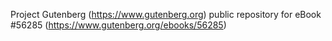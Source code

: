 Project Gutenberg (https://www.gutenberg.org) public repository for
eBook #56285 (https://www.gutenberg.org/ebooks/56285)
